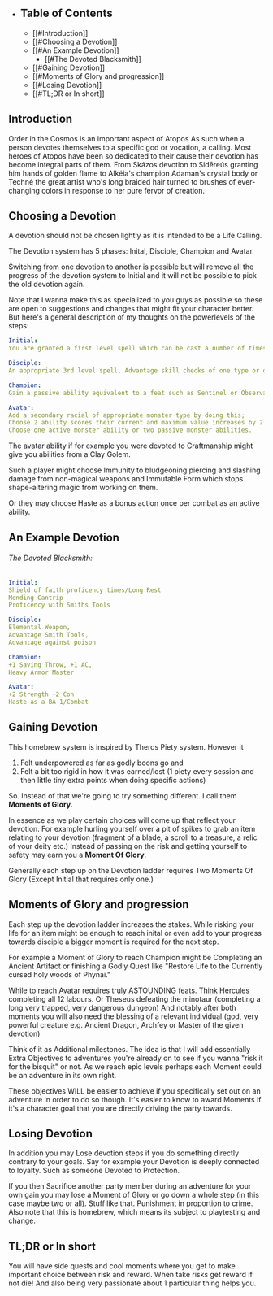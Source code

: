 - ## Table of Contents
  - [[#Introduction]]
  - [[#Choosing a Devotion]]
  - [[#An Example Devotion]]
    - [[#The Devoted Blacksmith]]
  - [[#Gaining Devotion]]
  - [[#Moments of Glory and progression]]
  - [[#Losing Devotion]]
  - [[#TL;DR or In short]]


## Introduction

Order in the Cosmos is an important aspect of Atopos As such when a person devotes themselves to a specific god or vocation, a calling. Most heroes of Atopos have been so dedicated to their cause their devotion has become integral parts of them. From Skázos devotion to Sidēreús granting him hands of golden flame to Alkéia's champion Adaman's crystal body or Techné the great artist who's long braided hair turned to brushes of ever-changing colors in response to her pure fervor of creation. 

## Choosing a Devotion
A devotion should not be chosen lightly as it is intended to be a Life Calling. 

The Devotion system has 5 phases: Inital, Disciple, Champion and Avatar. 

Switching from one devotion to another is possible but will remove all the progress of the devotion system to Initial and it will not be possible to pick the old devotion again.

Note that I wanna make this as specialized to you guys as possible so these are open to suggestions and changes that might fit your character better. But here's a general description of my thoughts on the powerlevels of the steps:

```YAML
Initial: 
You are granted a first level spell which can be cast a number of times equal to your proficency modifier per *long* rest. If the spell requires a dc or attack roll use your *highest* modifier of CHA, WIS or INT. Casting the spell this way requires no material components. You also chose one cantrip of similar nature. Such as a Smith learning Mending. And proficeny in one appropriate skill or Tools. 

Disciple: 
An appropriate 3rd level spell, Advantage skill checks of one type or one tool type. Choose one Condition _e.g_ Posioned, Prone, Restrained, Grappled etc. You have advantage on skill checks to avoid the condition. 

Champion: 
Gain a passive ability equivalent to a feat such as Sentinel or Observant And a +1 to all saving throws and AC 

Avatar: 
Add a secondary racial of appropriate monster type by doing this;
Choose 2 ability scores their current and maximum value increases by 2. 
Choose one active monster ability or two passive monster abilities. 
```

The avatar ability if for example you were devoted to Craftmanship might give you abilities from a Clay Golem. 

Such a player might choose Immunity to bludgeoning piercing and slashing damage from non-magical weapons and Immutable Form which stops shape-altering magic from working on them. 

Or they may choose Haste as a bonus action once per combat as an active ability.

## An Example Devotion
###### The Devoted Blacksmith: 

```YAML
Initial: 
Shield of faith proficency times/Long Rest 
Mending Cantrip 
Proficency with Smiths Tools 

Disciple: 
Elemental Weapon, 
Advantage Smith Tools, 
Advantage against poison 

Champion: 
+1 Saving Throw, +1 AC, 
Heavy Armor Master

Avatar: 
+2 Strength +2 Con 
Haste as a BA 1/Combat 
```

## Gaining Devotion

This homebrew system is inspired by Theros Piety system. However it 
1. Felt underpowered as far as godly boons go and 
2. Felt a bit too rigid in how it was earned/lost (1 piety every session and then little tiny extra points when doing specific actions)
  
So. Instead of that we're going to try something different. I call them **Moments of Glory.**

In essence as we play certain choices will come up that reflect your devotion. For example hurling yourself over a pit of spikes to grab an item relating to your devotion (fragment of a blade, a scroll to a treasure, a relic of your deity etc.) Instead of passing on the risk and getting yourself to safety may earn you a **Moment Of Glory**.

Generally each step up on the Devotion ladder requires Two Moments Of Glory (Except Initial that requires only one.) 

## Moments of Glory and progression

Each step up the devotion ladder increases the stakes. While risking your life for an item might be enough to reach inital or even add to your progress towards disciple a bigger moment is required for the next step. 

For example a Moment of Glory to reach Champion might be Completing an Ancient Artifact or finishing a Godly Quest like "Restore Life to the Currently cursed holy woods of Phynai."

While to reach Avatar requires truly ASTOUNDING feats. Think Hercules completing all 12 labours. Or Theseus defeating the minotaur (completing a long very trapped, very dangerous dungeon) And notably after both moments you will also need the blessing of a relevant individual (god, very powerful creature e.g. Ancient Dragon, Archfey or Master of the given devotion) 

Think of it as Additional milestones. The idea is that I will add essentially Extra Objectives to adventures you're already on to see if you wanna "risk it for the bisquit" or not. As we reach epic levels perhaps each Moment could be an adventure in its own right. 

These objectives WILL be easier to achieve if you specifically set out on an adventure in order to do so though. It's easier to know to award Moments if it's a character goal that you are directly driving the party towards.

## Losing Devotion

In addition you may Lose devotion steps if you do something directly contrary to your goals. Say for example your Devotion is deeply connected to loyalty. Such as someone Devoted to Protection. 

If you then Sacrifice another party member during an adventure for your own gain you may lose a Moment of Glory or go down a whole step (in this case maybe two or all). Stuff like that. Punishment in proportion to crime. Also note that this is homebrew, which means its subject to playtesting and change. 

## TL;DR or In short

You will have side quests and cool moments where you get to make important choice between risk and reward. When take risks get reward if not die! And also being very passionate about 1 particular thing helps you.